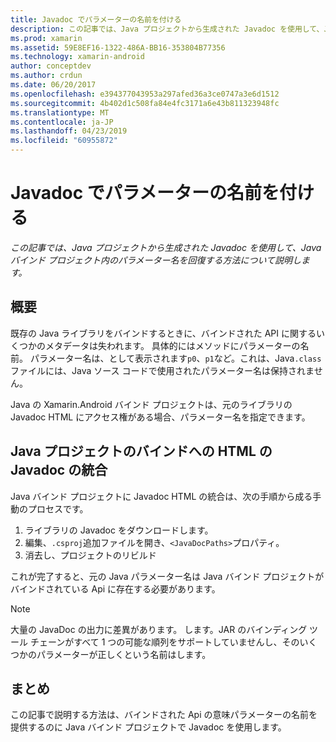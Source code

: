 ```yaml
---
title: Javadoc でパラメーターの名前を付ける
description: この記事では、Java プロジェクトから生成された Javadoc を使用して、Java バインド プロジェクト内のパラメーター名を回復する方法について説明します。
ms.prod: xamarin
ms.assetid: 59E8EF16-1322-486A-BB16-353804B77356
ms.technology: xamarin-android
author: conceptdev
ms.author: crdun
ms.date: 06/20/2017
ms.openlocfilehash: e394377043953a297afed36a3ce0747a3e6d1512
ms.sourcegitcommit: 4b402d1c508fa84e4fc3171a6e43b811323948fc
ms.translationtype: MT
ms.contentlocale: ja-JP
ms.lasthandoff: 04/23/2019
ms.locfileid: "60955872"
---
```

# <a name="naming-parameters-with-javadoc"></a>Javadoc でパラメーターの名前を付ける

_この記事では、Java プロジェクトから生成された Javadoc を使用して、Java バインド プロジェクト内のパラメーター名を回復する方法について説明します。_


## <a name="overview"></a>概要

既存の Java ライブラリをバインドするときに、バインドされた API に関するいくつかのメタデータは失われます。 具体的にはメソッドにパラメーターの名前。 パラメーター名は、として表示されます`p0`、`p1`など。これは、Java`.class`ファイルには、Java ソース コードで使用されたパラメーター名は保持されません。 

Java の Xamarin.Android バインド プロジェクトは、元のライブラリの Javadoc HTML にアクセス権がある場合、パラメーター名を指定できます。 

## <a name="integrating-javadoc-html-into-a-java-binding-project"></a>Java プロジェクトのバインドへの HTML の Javadoc の統合

Java バインド プロジェクトに Javadoc HTML の統合は、次の手順から成る手動のプロセスです。 

1.  ライブラリの Javadoc をダウンロードします。
2.  編集、`.csproj`追加ファイルを開き、`<JavaDocPaths>`プロパティ。
3.  消去し、プロジェクトのリビルド

これが完了すると、元の Java パラメーター名は Java バインド プロジェクトがバインドされている Api に存在する必要があります。 


> [!NOTE]
> 大量の JavaDoc の出力に差異があります。 します。JAR のバインディング ツール チェーンがすべて 1 つの可能な順列をサポートしていませんし、そのいくつかのパラメーターが正しくという名前はします。


## <a name="summary"></a>まとめ

この記事で説明する方法は、バインドされた Api の意味パラメーターの名前を提供するのに Java バインド プロジェクトで Javadoc を使用します。 

